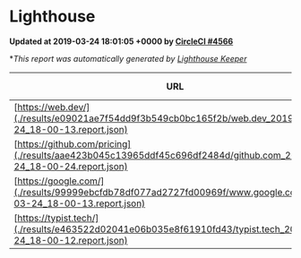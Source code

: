 
# Lighthouse

**Updated at 2019-03-24 18:01:05 +0000 by [CircleCI #4566](https://circleci.com/gh/ItinerisLtd/lighthouse-keeper-example/4566)**

**This report was automatically generated by [Lighthouse Keeper](https://github.com/itinerisltd/lighthouse-keeper)*

| URL | Performance | Accessibility | Best Practices | SEO | PWA | Updated At |
| --- | --- | --- | --- | --- | --- | --- |
| [https://web.dev/](./results/e09021ae7f54dd9f3b549cb0bc165f2b/web.dev_2019-03-24_18-00-13.report.json) | 0.97 | 0.93 | 1 | 0.96 | 1 | 2019-03-24T18:00:13.514Z |
| [https://github.com/pricing](./results/aae423b045c13965ddf45c696df2484d/github.com_2019-03-24_18-00-24.report.json) | 0.86 | 0.89 | 0.93 | 0.9 | 0.58 | 2019-03-24T18:00:24.542Z |
| [https://google.com/](./results/99999ebcfdb78df077ad2727fd00969f/www.google.com_2019-03-24_18-00-13.report.json) | 0.96 | 0.71 | 0.93 | 0.82 | 0.58 | 2019-03-24T18:00:13.646Z |
| [https://typist.tech/](./results/e463522d02041e06b035e8f61910fd43/typist.tech_2019-03-24_18-00-12.report.json) | 1 |  |  |  |  | 2019-03-24T18:00:12.410Z |
